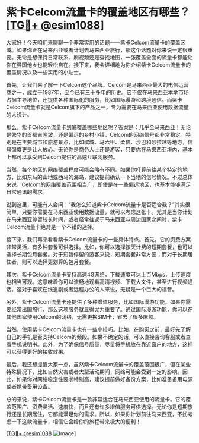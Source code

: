 # 紫卡Celcom流量卡的覆盖地区有哪些？[[TG💪+ @esim1088](https://t.me/s/esim1088)]

大家好！今天咱们来聊聊一个非常实用的话题——紫卡Celcom流量卡的覆盖区域。如果你正在马来西亚或者计划去马来西亚旅行，那这个话题对你来说一定很重要。无论是想保持日常联系、刷视频还是查找地图，一张覆盖全面的流量卡都能让你在异国他乡也能轻松自在。接下来，我会详细地为你介绍紫卡Celcom流量卡的覆盖情况以及一些实用的小贴士。

首先，让我们来了解一下Celcom这个品牌。Celcom是马来西亚最大的电信运营商之一，成立于1987年，至今已有三十多年的历史。它不仅在马来西亚本地市场占据主导地位，还提供各种国际化的服务，比如国际漫游和跨境通信。而紫卡Celcom流量卡就是Celcom旗下的产品之一，专为需要在马来西亚使用数据流量的人设计。

那么，紫卡Celcom流量卡到底覆盖哪些地区呢？答案是：几乎全马来西亚！无论是繁华的首都吉隆坡，还是偏远的乡村小镇，Celcom的网络信号都非常稳定。特别是在主要城市和旅游景点，比如槟城、马六甲、柔佛、沙巴和砂拉越等地方，信号强度更是让人放心。无论你是商务人士还是游客，只要你在马来西亚境内，基本上都可以享受到Celcom提供的高速互联网服务。

当然，每个地区的网络覆盖程度可能会略有不同。如果你打算前往某个特定的地方，比如东马的山地或西马的海岛，建议提前确认一下当地的信号情况。不过总体来说，Celcom的网络覆盖范围相当广，即使是在一些偏远地区，也基本能够满足日常通讯的需求。

说到这里，可能有人会问：“我怎么知道紫卡Celcom流量卡是否适合我？”其实很简单，只要你需要在马来西亚使用数据流量，就可以考虑这张卡。尤其是当你计划在马来西亚停留较长时间，或者经常往返于马来西亚与周边国家之间时，紫卡Celcom流量卡绝对是一个不错的选择。

接下来，我们再来看看紫卡Celcom流量卡的一些具体特点。首先，它的资费方案非常灵活，有多种套餐可供选择。比如，你可以选择按天计费的短期套餐，也可以选择长期包月套餐。对于短暂停留的游客来说，短期套餐非常方便；而对于长期居住者，则可以选择更划算的包月套餐。

其次，紫卡Celcom流量卡支持高速4G网络，下载速度可达上百Mbps，上传速度也相当可观。这意味着你可以流畅地观看高清视频、下载大文件，甚至进行视频通话。这对于喜欢在线追剧或者远程办公的人来说，无疑是一个巨大的福音。

另外，紫卡Celcom流量卡还提供了多种增值服务，比如国际漫游功能。如果你需要经常出国旅行，那么这项服务就显得尤为重要了。通过国际漫游功能，你可以在其他国家使用Celcom的网络，无需更换SIM卡，省去了很多麻烦。

当然，使用紫卡Celcom流量卡也有一些小技巧。比如，在购买之前，最好先了解自己的手机是否支持Celcom的频段。如果不确定的话，可以直接咨询客服或者查看手机说明书。此外，为了确保信号质量，尽量将手机放在靠近窗户的地方，这样可以获得更好的接收效果。

最后，我还想提醒大家一点，虽然紫卡Celcom流量卡的覆盖范围很广，但在某些特殊情况下，比如自然灾害或者大型活动期间，网络可能会受到一定的影响。因此，如果你对网络稳定性要求特别高，建议提前做好备份方案，比如准备备用电源或者携带备用设备。

总的来说，紫卡Celcom流量卡是一款非常适合在马来西亚使用的流量卡。它的覆盖范围广、资费灵活、速度快，而且还有许多增值服务可供选择。无论你是短期旅行还是长期居住，它都能满足你的需求。所以，如果你计划前往马来西亚，不妨考虑一下这款流量卡，相信它会给你的旅程带来极大的便利！

[[TG💪+ @esim1088](https://t.me/s/esim1088) ![Image](https://i.postimg.cc/4NQfJmqS/Snipaste-2025-05-13-00-14-12.png)]